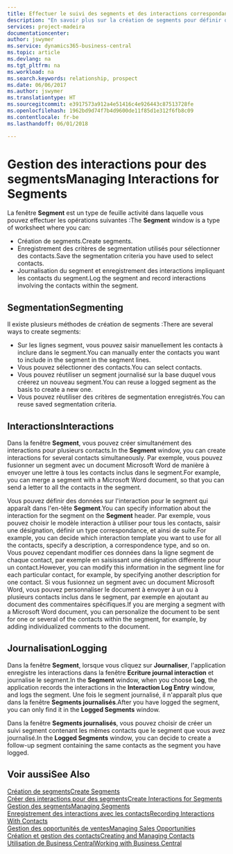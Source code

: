 ```yaml
---
title: Effectuer le suivi des segments et des interactions correspondantes| Microsoft Docs
description: "En savoir plus sur la création de segments pour définir des groupes de contacts et spécifier des interactions pour des segments."
services: project-madeira
documentationcenter: 
author: jswymer
ms.service: dynamics365-business-central
ms.topic: article
ms.devlang: na
ms.tgt_pltfrm: na
ms.workload: na
ms.search.keywords: relationship, prospect
ms.date: 06/06/2017
ms.author: jswymer
ms.translationtype: HT
ms.sourcegitcommit: e3917573a912a4e51416c4e926443c87513728fe
ms.openlocfilehash: 1962bd9d74f7b4d9600de11f85d1e312f6fb8c09
ms.contentlocale: fr-be
ms.lasthandoff: 06/01/2018

---
```

# <a name="managing-interactions-for-segments"></a><span data-ttu-id="655a5-103">Gestion des interactions pour des segments</span><span class="sxs-lookup"><span data-stu-id="655a5-103">Managing Interactions for Segments</span></span>
<span data-ttu-id="655a5-104">La fenêtre **Segment** est un type de feuille activité dans laquelle vous pouvez effectuer les opérations suivantes :</span><span class="sxs-lookup"><span data-stu-id="655a5-104">The **Segment** window is a type of worksheet where you can:</span></span>

* <span data-ttu-id="655a5-105">Création de segments.</span><span class="sxs-lookup"><span data-stu-id="655a5-105">Create segments.</span></span>
* <span data-ttu-id="655a5-106">Enregistrement des critères de segmentation utilisés pour sélectionner des contacts.</span><span class="sxs-lookup"><span data-stu-id="655a5-106">Save the segmentation criteria you have used to select contacts.</span></span>
* <span data-ttu-id="655a5-107">Journalisation du segment et enregistrement des interactions impliquant les contacts du segment.</span><span class="sxs-lookup"><span data-stu-id="655a5-107">Log the segment and record interactions involving the contacts within the segment.</span></span>

## <a name="segmenting"></a><span data-ttu-id="655a5-108">Segmentation</span><span class="sxs-lookup"><span data-stu-id="655a5-108">Segmenting</span></span>
<span data-ttu-id="655a5-109">Il existe plusieurs méthodes de création de segments :</span><span class="sxs-lookup"><span data-stu-id="655a5-109">There are several ways to create segments:</span></span>

* <span data-ttu-id="655a5-110">Sur les lignes segment, vous pouvez saisir manuellement les contacts à inclure dans le segment.</span><span class="sxs-lookup"><span data-stu-id="655a5-110">You can manually enter the contacts you want to include in the segment in the segment lines.</span></span>
* <span data-ttu-id="655a5-111">Vous pouvez sélectionner des contacts.</span><span class="sxs-lookup"><span data-stu-id="655a5-111">You can select contacts.</span></span>
* <span data-ttu-id="655a5-112">Vous pouvez réutiliser un segment journalisé sur la base duquel vous créerez un nouveau segment.</span><span class="sxs-lookup"><span data-stu-id="655a5-112">You can reuse a logged segment as the basis to create a new one.</span></span>
* <span data-ttu-id="655a5-113">Vous pouvez réutiliser des critères de segmentation enregistrés.</span><span class="sxs-lookup"><span data-stu-id="655a5-113">You can reuse saved segmentation criteria.</span></span>

## <a name="interactions"></a><span data-ttu-id="655a5-114">Interactions</span><span class="sxs-lookup"><span data-stu-id="655a5-114">Interactions</span></span>
<span data-ttu-id="655a5-115">Dans la fenêtre **Segment**, vous pouvez créer simultanément des interactions pour plusieurs contacts.</span><span class="sxs-lookup"><span data-stu-id="655a5-115">In the **Segment** window, you can create interactions for several contacts simultaneously.</span></span> <span data-ttu-id="655a5-116">Par exemple, vous pouvez fusionner un segment avec un document Microsoft Word de manière à envoyer une lettre à tous les contacts inclus dans le segment.</span><span class="sxs-lookup"><span data-stu-id="655a5-116">For example, you can merge a segment with a Microsoft Word document, so that you can send a letter to all the contacts in the segment.</span></span>

<span data-ttu-id="655a5-117">Vous pouvez définir des données sur l'interaction pour le segment qui apparaît dans l'en-tête **Segment**.</span><span class="sxs-lookup"><span data-stu-id="655a5-117">You can specify information about the interaction for the segment on the **Segment** header.</span></span> <span data-ttu-id="655a5-118">Par exemple, vous pouvez choisir le modèle interaction à utiliser pour tous les contacts, saisir une désignation, définir un type correspondance, et ainsi de suite.</span><span class="sxs-lookup"><span data-stu-id="655a5-118">For example, you can decide which interaction template you want to use for all the contacts, specify a description, a correspondence type, and so on.</span></span> <span data-ttu-id="655a5-119">Vous pouvez cependant modifier ces données dans la ligne segment de chaque contact, par exemple en saisissant une désignation différente pour un contact.</span><span class="sxs-lookup"><span data-stu-id="655a5-119">However, you can modify this information in the segment line for each particular contact, for example, by specifying another description for one contact.</span></span> <span data-ttu-id="655a5-120">Si vous fusionnez un segment avec un document Microsoft Word, vous pouvez personnaliser le document à envoyer à un ou à plusieurs contacts inclus dans le segment, par exemple en ajoutant au document des commentaires spécifiques.</span><span class="sxs-lookup"><span data-stu-id="655a5-120">If you are merging a segment with a Microsoft Word document, you can personalize the document to be sent for one or several of the contacts within the segment, for example, by adding individualized comments to the document.</span></span>

## <a name="logging"></a><span data-ttu-id="655a5-121">Journalisation</span><span class="sxs-lookup"><span data-stu-id="655a5-121">Logging</span></span>
<span data-ttu-id="655a5-122">Dans la fenêtre **Segment**, lorsque vous cliquez sur **Journaliser**, l'application enregistre les interactions dans la fenêtre **Ecriture journal interaction** et journalise le segment.</span><span class="sxs-lookup"><span data-stu-id="655a5-122">In the **Segment** window, when you choose **Log**, the application records the interactions in the **Interaction Log Entry** window, and logs the segment.</span></span> <span data-ttu-id="655a5-123">Une fois le segment journalisé, il n'apparaît plus que dans la fenêtre **Segments journalisés**.</span><span class="sxs-lookup"><span data-stu-id="655a5-123">After you have logged the segment, you can only find it in the **Logged Segments** window.</span></span>

<span data-ttu-id="655a5-124">Dans la fenêtre **Segments journalisés**, vous pouvez choisir de créer un suivi segment contenant les mêmes contacts que le segment que vous avez journalisé.</span><span class="sxs-lookup"><span data-stu-id="655a5-124">In the **Logged Segments** window, you can decide to create a follow-up segment containing the same contacts as the segment you have logged.</span></span>

## <a name="see-also"></a><span data-ttu-id="655a5-125">Voir aussi</span><span class="sxs-lookup"><span data-stu-id="655a5-125">See Also</span></span>
[<span data-ttu-id="655a5-126">Création de segments</span><span class="sxs-lookup"><span data-stu-id="655a5-126">Create Segments</span></span>](marketing-how-create-segment.md)  
[<span data-ttu-id="655a5-127">Créer des interactions pour des segments</span><span class="sxs-lookup"><span data-stu-id="655a5-127">Create Interactions for Segments</span></span>](marketing-how-create-interactions.md)  
[<span data-ttu-id="655a5-128">Gestion des segments</span><span class="sxs-lookup"><span data-stu-id="655a5-128">Managing Segments</span></span>](marketing-segments.md)  
[<span data-ttu-id="655a5-129">Enregistrement des interactions avec les contacts</span><span class="sxs-lookup"><span data-stu-id="655a5-129">Recording Interactions With Contacts</span></span>](marketing-interactions.md)  
[<span data-ttu-id="655a5-130">Gestion des opportunités de ventes</span><span class="sxs-lookup"><span data-stu-id="655a5-130">Managing Sales Opportunities</span></span>](marketing-manage-sales-opportunities.md)  
[<span data-ttu-id="655a5-131">Création et gestion des contacts</span><span class="sxs-lookup"><span data-stu-id="655a5-131">Creating and Managing Contacts</span></span>](marketing-contacts.md)  
[<span data-ttu-id="655a5-132">Utilisation de Business Central</span><span class="sxs-lookup"><span data-stu-id="655a5-132">Working with Business Central</span></span>](ui-work-product.md)


